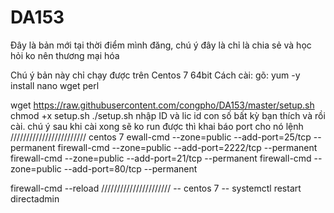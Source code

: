 # DA153
Đây là bản mới tại thời điểm mình đăng, chú ý đây là chỉ là chia sẻ và học hỏi ko nên thương mại hóa

Chú ý bản này chỉ chạy được trên Centos 7 64bit
Cách cài:
gõ: 
yum -y install nano wget perl

wget https://raw.githubusercontent.com/congpho/DA153/master/setup.sh
chmod +x setup.sh
./setup.sh
nhập ID và lic id con số bất kỳ bạn thích
và rồi cài.
chú ý sau khi cài xong sẽ ko run được thì khai báo port cho nó
lệnh
//////////////////////// centos 7
ewall-cmd --zone=public --add-port=25/tcp --permanent
firewall-cmd --zone=public --add-port=2222/tcp --permanent
firewall-cmd --zone=public --add-port=21/tcp --permanent
firewall-cmd --zone=public --add-port=80/tcp --permanent

firewall-cmd --reload
//////////////////////
-- centos 7 --
systemctl restart directadmin 
